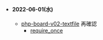 - #### 2022-06-01(水)
  - [php-board-v02-textfile](https://github.com/winofsql/php-board-v02-textfile) 再確認
    - [require_once](https://www.php.net/manual/ja/function.require-once.php)
